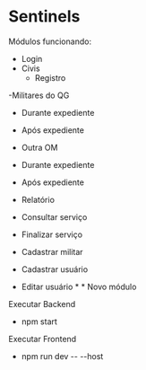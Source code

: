 # Sentinels
 
Módulos funcionando:
- Login
- Civis
  - Registro

-Militares do QG
 - Durante expediente
 - Após expediente

- Outra OM
 - Durante expediente
 - Após expediente

- Relatório
 - Consultar serviço
 - Finalizar serviço
 - Cadastrar militar
 - Cadastrar usuário
 - Editar usuário * * Novo módulo

Executar Backend
- npm start

Executar Frontend
- npm run dev -- --host

